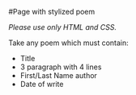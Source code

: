 #Page with stylized poem

*Please use only HTML and CSS.*

Take any poem which must contain:

* Title
* 3 paragraph with 4 lines
* First/Last Name author
* Date of write

